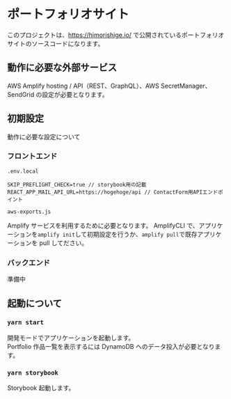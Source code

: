 # ポートフォリオサイト

このプロジェクトは、https://himorishige.io/ で公開されているポートフォリオサイトのソースコードになります。

## 動作に必要な外部サービス

AWS Amplify hosting / API（REST、GraphQL）、AWS SecretManager、SendGrid の設定が必要となります。

## 初期設定

動作に必要な設定について

### フロントエンド

`.env.local`

```
SKIP_PREFLIGHT_CHECK=true // storybook用の記載
REACT_APP_MAIL_API_URL=https://hogehoge/api // ContactForm用APIエンドポイント
```

`aws-exports.js`

Amplify サービスを利用するために必要となります。
AmplifyCLI で、アプリケーションを`amplify init`して初期設定を行うか、`amplify pull`で既存アプリケーションを pull してださい。

### バックエンド

準備中

## 起動について

### `yarn start`

開発モードでアプリケーションを起動します。  
Portfolio 作品一覧を表示するには DynamoDB へのデータ投入が必要となります。

### `yarn storybook`

Storybook 起動します。
